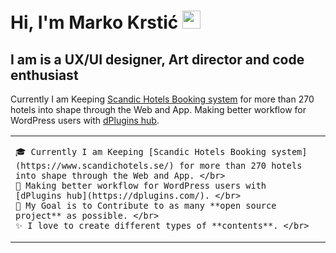 # Hi, I'm Marko Krstić <img src="https://github.com/TheDudeThatCode/TheDudeThatCode/blob/master/Assets/Hi.gif" width="29px">
## I am is a UX/UI designer, Art director and code enthusiast

Currently I am Keeping [Scandic Hotels Booking system](https://www.scandichotels.se/) for more than 270 hotels into shape through the Web and App.
Making better workflow for WordPress users with [dPlugins hub](https://dplugins.com/).


<table>
<tr>
  <td valign="center">

    🎓 Currently I am Keeping [Scandic Hotels Booking system](https://www.scandichotels.se/) for more than 270 hotels into shape through the Web and App. </br>
    🌱 Making better workflow for WordPress users with [dPlugins hub](https://dplugins.com/). </br>
    🎯 My Goal is to Contribute to as many **open source project** as possible. </br>
    ✨ I love to create different types of **contents**. </br>
    
<td >
<!-- # this is my daily.dev card, you can edit this accordingly -->
    <!-- <a href="https://app.daily.dev/Astrodevil"><img src="https://api.daily.dev/devcards/81fef2c2311f4739a063dbde61b40fe2.png?r=1fr" width="300" alt="Mr. Ånand's Dev Card"/></a> -->
  </td>

</tr>
</table>

<!--
**krstivoja/krstivoja** is a ✨ _special_ ✨ repository because its `README.md` (this file) appears on your GitHub profile.

Here are some ideas to get you started:

- 🔭 I’m currently working on ...
- 🌱 I’m currently learning ...
- 👯 I’m looking to collaborate on ...
- 🤔 I’m looking for help with ...
- 💬 Ask me about ...
- 📫 How to reach me: ...
- 😄 Pronouns: ...
- ⚡ Fun fact: ...
-->
